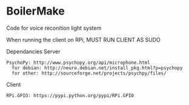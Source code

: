 BoilerMake
==========
Code for voice reconition light system

When running the client on RPi, MUST RUN CLIENT AS SUDO

Dependancies
  Server
  
    PsychoPy: http://www.psychopy.org/api/microphone.html 
      for debian: http://neuro.debian.net/install_pkg.html?p=psychopy 
      for other: http://sourceforge.net/projects/psychpy/files/ 
  
  Client
  
    RPi.GPIO: https://pypi.python.org/pypi/RPi.GPIO 
 
